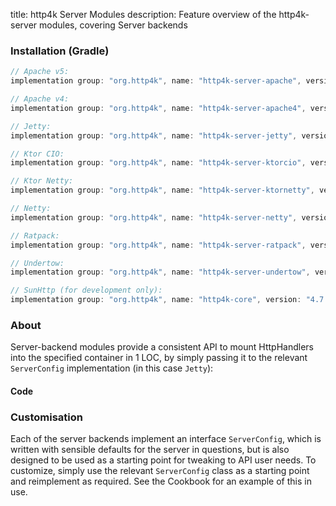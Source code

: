 title: http4k Server Modules
description: Feature overview of the http4k-server modules, covering Server backends

### Installation (Gradle)

```groovy
// Apache v5: 
implementation group: "org.http4k", name: "http4k-server-apache", version: "4.7.0.2"

// Apache v4: 
implementation group: "org.http4k", name: "http4k-server-apache4", version: "4.7.0.2"

// Jetty: 
implementation group: "org.http4k", name: "http4k-server-jetty", version: "4.7.0.2"

// Ktor CIO: 
implementation group: "org.http4k", name: "http4k-server-ktorcio", version: "4.7.0.2"

// Ktor Netty: 
implementation group: "org.http4k", name: "http4k-server-ktornetty", version: "4.7.0.2"

// Netty: 
implementation group: "org.http4k", name: "http4k-server-netty", version: "4.7.0.2"

// Ratpack: 
implementation group: "org.http4k", name: "http4k-server-ratpack", version: "4.7.0.2"

// Undertow: 
implementation group: "org.http4k", name: "http4k-server-undertow", version: "4.7.0.2"

// SunHttp (for development only): 
implementation group: "org.http4k", name: "http4k-core", version: "4.7.0.2"
```

### About
Server-backend modules provide a consistent API to mount HttpHandlers into the specified container in 1 LOC, by 
simply passing it to the relevant `ServerConfig` implementation (in this case `Jetty`):

#### Code [<img class="octocat"/>](https://github.com/http4k/http4k/blob/master/src/docs/guide/modules/servers/example_http.kt)

<script src="https://gist-it.appspot.com/https://github.com/http4k/http4k/blob/master/src/docs/guide/modules/servers/example_http.kt"></script>

### Customisation
Each of the server backends implement an interface `ServerConfig`, which is written with sensible defaults for the server in questions, 
but is also designed to be used as a starting point for tweaking to API user needs. To customize, simply use the relevant `ServerConfig` 
class as a starting point and reimplement as required. See the Cookbook for an example of this in use.
